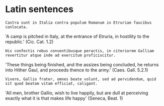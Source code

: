 # Latin sentences

```
Castra sunt in Italia contra populum Romanum in Etruriae faucibus conlocata.
```

'A camp is pitched in Italy, at the entrance of Etruria, in hostility to the republic.' (Cic. Cat. 1.2)

```
His confectis rebus conventibusque peractis, in citeriorem Galliam revertitur atque inde ad exercitum proficiscitur.
```

'These things being finished, and the assizes being concluded, he returns into Hither Gaul, and proceeds thence to the army.' (Caes. Gall. 5.2.1)

```
Vivere, Gallio frater, omnes beate volunt, sed ad pervidendum, quid sit quod beatam vitam efficiat, caligant.
```

'All men, brother Gallio, wish to live happily, but are dull at perceiving exactly what it is that makes life happy' (Seneca, Beat. 1)
